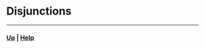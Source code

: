 # Disjunctions


------------------------------------------------------------------------------


### [Up][up] | [Help][help]

[up]: ../README.md
[help]: ../../../0_help/README.md